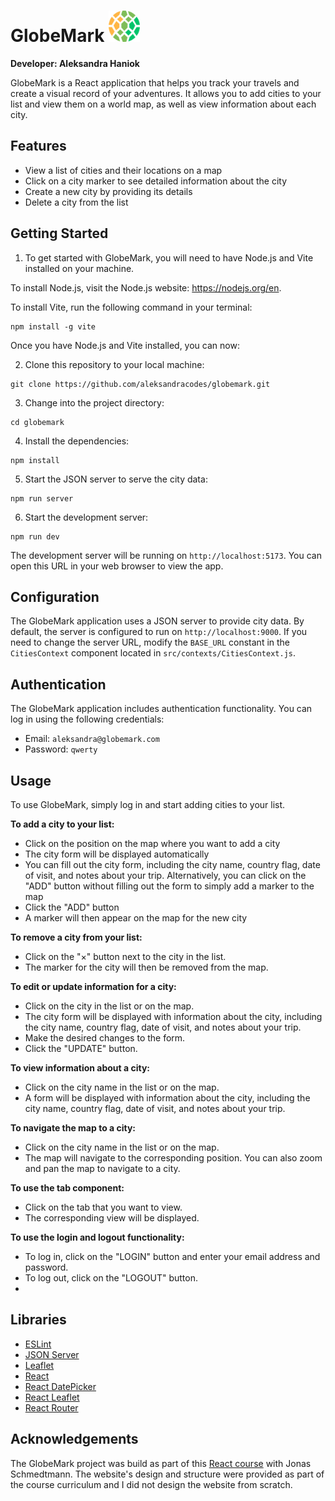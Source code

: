 # GlobeMark <img src="public/icon.png" style="width: 50px; height:50px;">

**Developer: Aleksandra Haniok**

GlobeMark is a React application that helps you track your travels and create a visual record of your adventures. It allows you to add cities to your list and view them on a world map, as well as view information about each city.

## Features

- View a list of cities and their locations on a map
- Click on a city marker to see detailed information about the city
- Create a new city by providing its details
- Delete a city from the list

## Getting Started

1. To get started with GlobeMark, you will need to have Node.js and Vite installed on your machine.

To install Node.js, visit the Node.js website: https://nodejs.org/en.

To install Vite, run the following command in your terminal:

```
npm install -g vite
```

Once you have Node.js and Vite installed, you can now:

2. Clone this repository to your local machine:

```
git clone https://github.com/aleksandracodes/globemark.git
```

3. Change into the project directory:

```
cd globemark
```

4. Install the dependencies:

```shell
npm install
```

5. Start the JSON server to serve the city data:

```shell
npm run server
```

6. Start the development server:

```shell
npm run dev
```

The development server will be running on `http://localhost:5173`. You can open this URL in your web browser to view the app.

## Configuration

The GlobeMark application uses a JSON server to provide city data. By default, the server is configured to run on `http://localhost:9000`. If you need to change the server URL, modify the `BASE_URL` constant in the `CitiesContext` component located in `src/contexts/CitiesContext.js`.

## Authentication

The GlobeMark application includes authentication functionality. You can log in using the following credentials:

- Email: `aleksandra@globemark.com`
- Password: `qwerty`

## Usage

To use GlobeMark, simply log in and start adding cities to your list.

**To add a city to your list:**

- Click on the position on the map where you want to add a city
- The city form will be displayed automatically
- You can fill out the city form, including the city name, country flag, date of visit, and notes about your trip. Alternatively, you can click on the "ADD" button without filling out the form to simply add a marker to the map
- Click the "ADD" button
- A marker will then appear on the map for the new city

**To remove a city from your list:**

- Click on the "&times;" button next to the city in the list.
- The marker for the city will then be removed from the map.

**To edit or update information for a city:**

- Click on the city in the list or on the map.
- The city form will be displayed with information about the city, including the city name, country flag, date of visit, and notes about your trip.
- Make the desired changes to the form.
- Click the "UPDATE" button.

**To view information about a city:**

- Click on the city name in the list or on the map.
- A form will be displayed with information about the city, including the city name, country flag, date of visit, and notes about your trip.

**To navigate the map to a city:**

- Click on the city name in the list or on the map.
- The map will navigate to the corresponding position. You can also zoom and pan the map to navigate to a city.

**To use the tab component:**

- Click on the tab that you want to view.
- The corresponding view will be displayed.

**To use the login and logout functionality:**

- To log in, click on the "LOGIN" button and enter your email address and password.
- To log out, click on the "LOGOUT" button.
-

## Libraries

- [ESLint](https://eslint.org)
- [JSON Server](https://github.com/typicode/json-server)
- [Leaflet](https://leafletjs.com)
- [React](https://reactjs.org)
- [React DatePicker](https://github.com/Hacker0x01/react-datepicker)
- [React Leaflet](https://react-leaflet.js.org)
- [React Router](https://reactrouter.com)

## Acknowledgements

The GlobeMark project was build as part of this [React course](https://www.udemy.com/course/the-ultimate-react-course/) with Jonas Schmedtmann.
The website's design and structure were provided as part of the course curriculum and I did not design the website from scratch.
